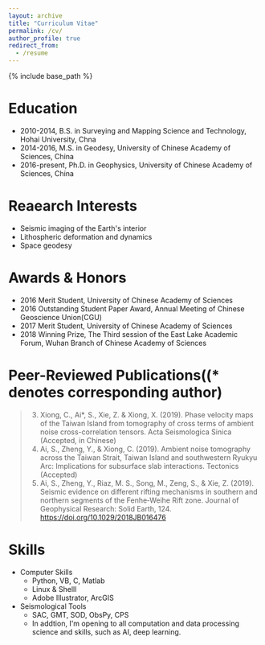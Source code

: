 ```yaml
---
layout: archive
title: "Curriculum Vitae"
permalink: /cv/
author_profile: true
redirect_from:
  - /resume
---
```


{% include base_path %}

Education
======
* 2010-2014, B.S. in Surveying and Mapping Science and Technology, Hohai University, Chna
* 2014-2016, M.S. in Geodesy, University of Chinese Academy of Sciences, China
* 2016-present, Ph.D. in Geophysics, University of Chinese Academy of Sciences, China

Reaearch Interests
=====
* Seismic imaging of the Earth's interior
* Lithospheric deformation and dynamics
* Space geodesy

Awards & Honors 
======
* 2016  Merit Student, University of Chinese Academy of Sciences
* 2016  Outstanding Student Paper Award, Annual Meeting of Chinese Geoscience Union(CGU)
* 2017  Merit Student, University of Chinese Academy of Sciences
* 2018  Winning Prize, The Third session of the East Lake Academic Forum, Wuhan Branch of Chinese Academy of Sciences

Peer-Reviewed Publications((* denotes corresponding author)
======
> 3. Xiong, C., Ai*, S., Xie, Z. & Xiong, X. (2019). Phase velocity maps of the Taiwan Island from tomography of cross terms of ambient noise cross-correlation tensors. Acta Seismologica Sinica (Accepted, in Chinese)
> 2. Ai, S., Zheng, Y., & Xiong, C. (2019). Ambient noise tomography across the Taiwan Strait, Taiwan Island and southwestern Ryukyu Arc: Implications for subsurface slab interactions. Tectonics (Accepted)
> 1. Ai, S., Zheng, Y., Riaz, M. S., Song, M., Zeng, S., & Xie, Z. (2019). Seismic evidence on different rifting mechanisms in southern and northern segments of the Fenhe‐Weihe Rift zone. Journal of Geophysical Research: Solid Earth, 124. https://doi.org/10.1029/2018JB016476




  
Skills
======
* Computer Skills
  - Python, VB, C, Matlab
  - Linux & Shelll
  - Adobe Illustrator, ArcGIS
* Seismological Tools
  - SAC, GMT, SOD, ObsPy, CPS
  - In addtion, I'm opening to all computation and data processing science and skills, such as AI, deep learning.
